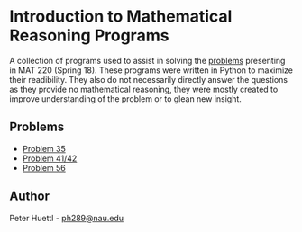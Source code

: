 # Introduction to Mathematical Reasoning Programs

A collection of programs used to assist in solving the 
[problems](http://danaernst.com/teaching/mat220s18/220ProblemCollection.pdf)
presenting in MAT 220 (Spring 18). These programs were written in Python
to maximize their readibility. They also do not necessarily directly answer
the questions as they provide no mathematical reasoning, they were mostly
created to improve understanding of the problem or to glean new insight.

## Problems

* [Problem 35](problem35.py)
* [Problem 41/42](problem41_42.py)
* [Problem 56](problem56.py)

## Author
Peter Huettl - [ph289@nau.edu](mailto:ph289@nau.edu)

